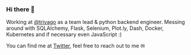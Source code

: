 ### Hi there 👋

Working at [@trivago](https://github.com/trivago) as a team lead & python backend engineer.
Messing around with SQLAlchemy, Flask, Selenium, Plot.ly, Dash, Docker, Kubernetes and if necessary even JavaScript :)

You can find me at [Twitter](https://twitter.com/Betatier), feel free to reach out to me ✉
